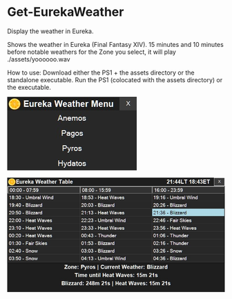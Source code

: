 # Get-EurekaWeather
Display the weather in Eureka.

Shows the weather in Eureka (Final Fantasy XIV).
15 minutes and 10 minutes before notable weathers for the Zone you select, it will play ./assets/yoooooo.wav

How to use:
Download either the PS1 + the assets directory or the standalone executable.
Run the PS1 (colocated with the assets directory) or the executable.

![screenshot of menu](assets/DisplayEurekaWeatherMenu.jpg)


![screenshot of output](assets/DisplayEurekaWeather.jpg)

